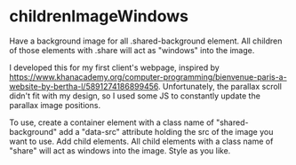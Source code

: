 # childrenImageWindows
Have a background image for all .shared-background element. All children of those elements with .share will act as "windows" into the image.

I developed this for my first client's webpage, inspired by https://www.khanacademy.org/computer-programming/bienvenue-paris-a-website-by-bertha-l/5891274186899456. Unfortunately, the parallax scroll didn't fit with my design, so I used some JS to constantly update the parallax image positions.

To use, create a container element with a class name of "shared-background" add a "data-src" attribute holding the src of the image you want to use. Add child elements. All child elements with a class name of "share" will act as windows into the image. Style as you like.
